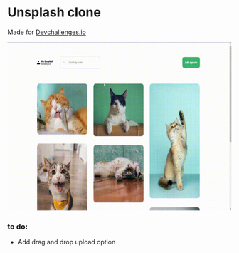 # Unsplash clone
Made for [Devchallenges.io](https://devchallenges.io/)

![](unsplash%20clone.gif)

### to do:
- Add drag and drop upload option
